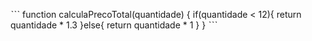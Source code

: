 ˋˋˋ
function calculaPrecoTotal(quantidade) {
  if(quantidade < 12){
    return quantidade * 1.3
  }else{
    return quantidade * 1
  }
}
ˋˋˋ